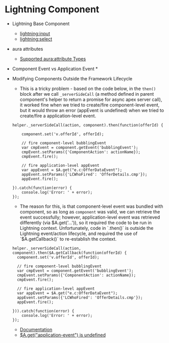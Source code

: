 # Lightning Component

* Lightning Base Component
  * [lightning:input](https://developer.salesforce.com/docs/atlas.en-us.lightning.meta/lightning/aura_compref_lightning_input.htm)
  * [lightning:select](https://developer.salesforce.com/docs/atlas.en-us.lightning.meta/lightning/aura_compref_lightning_select.htm)

* aura attributes
  * [Supported aura:attribute Types](https://developer.salesforce.com/docs/atlas.en-us.lightning.meta/lightning/ref_aura_attribute.htm)

* Component Event vs Application Event
  *

* Modifying Components Outside the Framework Lifecycle
  * This is a tricky problem - based on the code below, in the `then()` block after we call `_serverSideCall` (a method defined in parent component's helper to return a promise for async apex server call), it worked fine when we tried to create/fire component-level event, but it would throw an error (appEvent is undefined) when we tried to create/fire a application-level event.
  ```
  helper._serverSideCall(action, component).then(function(offerId) {

      component.set('v.offerId', offerId);

      // fire component-level bubblingEvent
      var cmpEvent = component.getEvent('bubblingEvent');
      cmpEvent.setParams({'ComponentAction': actionName});
      cmpEvent.fire();

      // fire application-level appEvent
      var appEvent = $A.get("e.c:OfferDataEvent");
      appEvent.setParams({'LCWhoFired': 'OfferDetails.cmp'});
      appEvent.fire();

  }).catch(function(error) {
      console.log('Error: ' + error);
  });
  ```

  * The reason for this, is that component-level event was bundled with component, so as long as `component` was valid, we can retrieve the event successfully; however, application-level event was retrieved differently (via $A.get('...')), so it required the code to be run in Lightning context. Unfortunately, code in `.then()` is outside the Lightning event/action lifecycle, and required the use of `$A.getCallback()` to re-establish the context.
  ```
  helper._serverSideCall(action, component).then($A.getCallback(function(offerId) {
    component.set('v.offerId', offerId);

    // fire component-level bubblingEvent
    var cmpEvent = component.getEvent('bubblingEvent');
    cmpEvent.setParams({'ComponentAction': actionName});
    cmpEvent.fire();

    // fire application-level appEvent
    var appEvent = $A.get("e.c:OfferDataEvent");
    appEvent.setParams({'LCWhoFired': 'OfferDetails.cmp'});
    appEvent.fire();

  })).catch(function(error) {
      console.log('Error: ' + error);
  });
  ```
  * [Documentation](https://developer.salesforce.com/docs/atlas.en-us.lightning.meta/lightning/js_cb_mod_ext_js.htm)
  * [$A.get("application-event") is undefined](http://salesforce.stackexchange.com/questions/158422/a-get-for-application-event-is-undefined-or-can-only-fire-once)
